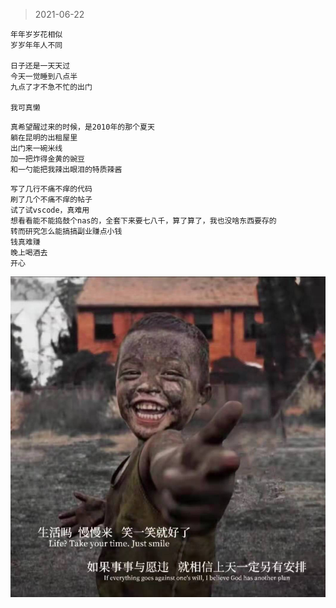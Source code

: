> 2021-06-22
```
年年岁岁花相似
岁岁年年人不同

日子还是一天天过
今天一觉睡到八点半
九点了才不急不忙的出门

我可真懒
```

```
真希望醒过来的时候，是2010年的那个夏天
躺在昆明的出租屋里
出门来一碗米线
加一把炸得金黄的豌豆
和一勺能把我辣出眼泪的特质辣酱
```

```
写了几行不痛不痒的代码
刷了几个不痛不痒的帖子
试了试vscode，真难用
想看看能不能捣鼓个nas的，全套下来要七八千，算了算了，我也没啥东西要存的
转而研究怎么能搞搞副业赚点小钱
钱真难赚
晚上喝酒去
开心
```

![](../../images/2021-0622.jpeg)

